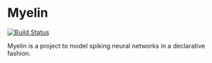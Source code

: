 # Myelin

[![Build Status](https://travis-ci.org/volr/myelin.svg?branch=master)](https://travis-ci.org/volr/myelin)

Myelin is a project to model spiking neural networks in a declarative fashion.
